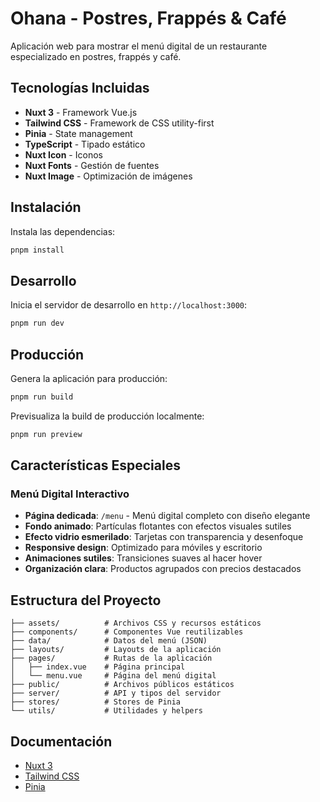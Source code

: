# Ohana - Postres, Frappés & Café

Aplicación web para mostrar el menú digital de un restaurante especializado en postres, frappés y café.

## Tecnologías Incluidas

- **Nuxt 3** - Framework Vue.js
- **Tailwind CSS** - Framework de CSS utility-first
- **Pinia** - State management
- **TypeScript** - Tipado estático
- **Nuxt Icon** - Iconos
- **Nuxt Fonts** - Gestión de fuentes
- **Nuxt Image** - Optimización de imágenes

## Instalación

Instala las dependencias:

```bash
pnpm install
```

## Desarrollo

Inicia el servidor de desarrollo en `http://localhost:3000`:

```bash
pnpm run dev
```

## Producción

Genera la aplicación para producción:

```bash
pnpm run build
```

Previsualiza la build de producción localmente:

```bash
pnpm run preview
```

## Características Especiales

### Menú Digital Interactivo
- **Página dedicada**: `/menu` - Menú digital completo con diseño elegante
- **Fondo animado**: Partículas flotantes con efectos visuales sutiles
- **Efecto vidrio esmerilado**: Tarjetas con transparencia y desenfoque
- **Responsive design**: Optimizado para móviles y escritorio
- **Animaciones sutiles**: Transiciones suaves al hacer hover
- **Organización clara**: Productos agrupados con precios destacados

## Estructura del Proyecto

```
├── assets/          # Archivos CSS y recursos estáticos
├── components/      # Componentes Vue reutilizables
├── data/            # Datos del menú (JSON)
├── layouts/         # Layouts de la aplicación
├── pages/           # Rutas de la aplicación
│   ├── index.vue    # Página principal
│   └── menu.vue     # Página del menú digital
├── public/          # Archivos públicos estáticos
├── server/          # API y tipos del servidor
├── stores/          # Stores de Pinia
└── utils/           # Utilidades y helpers
```

## Documentación

- [Nuxt 3](https://nuxt.com/docs)
- [Tailwind CSS](https://tailwindcss.com/docs)
- [Pinia](https://pinia.vuejs.org/)
